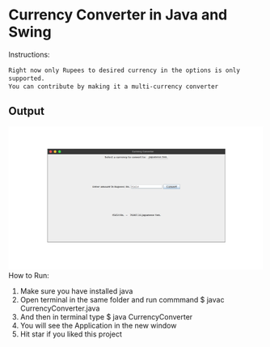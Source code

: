 # Currency Converter in Java and Swing

Instructions:

    Right now only Rupees to desired currency in the options is only supported.
    You can contribute by making it a multi-currency converter

## Output

![Output of program](https://github.com/alim-ansari/currency-converter/blob/master/currency-converter-output.png)
How to Run:

1.  Make sure you have installed java
2.  Open terminal in the same folder and run commmand \$ javac CurrencyConverter.java
3.  And then in terminal type \$ java CurrencyConverter
4.  You will see the Application in the new window
5.  Hit star if you liked this project

